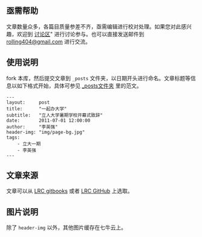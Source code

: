 ## 亟需帮助

文章数量众多，各篇目质量参差不齐，亟需编辑进行校对处理。如果您对此感兴趣，欢迎到 [讨论区](https://github.com/LirenCollege/LirenCollege.github.io/issues)" 进行讨论参与。也可以直接发送邮件到<a href="mailto:rolling404@gmail.com"> rolling404@gmail.com </a>进行交流。

## 使用说明

fork 本库，然后提交文章到 `_posts` 文件夹，以日期开头进行命名。文章标题等信息以如下格式开始，具体可参见 [_posts文件夹](https://github.com/LirenCollege/LirenCollege.github.io/tree/master/_posts) 里的范文。
```
---
layout:     post
title:      "一起办大学"
subtitle:   "立人大学暑期学校开幕式致辞"
date:       2011-07-01 12:00:00
author:     "李英强"
header-img: "img/page-bg.jpg"
tags:
    - 立大一期
    - 李英强
---
```

## 文章来源

文章可以从 [LRC gitbooks](https://lrc.gitbooks.io/lrc/content/) 或者 [LRC GitHub](https://github.com/LirenCollege/LRC) 上选取。

## 图片说明

除了 `header-img` 以外，其他图片缓存在七牛云上。
